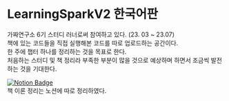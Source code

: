 # LearningSparkV2 한국어판

가짜연구소 6기 스터디 러너로써 참여하고 있다. (23. 03 ~ 23.07)<br>
책에 있는 코드들을 직접 실행해본 코드를 따로 업로드하는 공간이다.<br>
한 주에 챕터 하나를 정리하는 것을 목표로 한다. <br>
처음하는 스터디 및 책 정리라 부족한 부분이 많을 것으로 예상하며 하면서 조금씩 발전하는 것을 기대한다.

[![Notion Badge](https://img.shields.io/badge/-Notion-92a8d1?logo=notion&logoColor=white&link=https://www.notion.so/Learning-Spark-Lightning-Fast-Data-Analytics-c2ad99bc0de74253abecc371008642f9?pvs=4)](https://www.notion.so/Learning-Spark-Lightning-Fast-Data-Analytics-c2ad99bc0de74253abecc371008642f9?pvs=4)
<br>
책 이론 정리는 노션에 따로 정리하였다.


